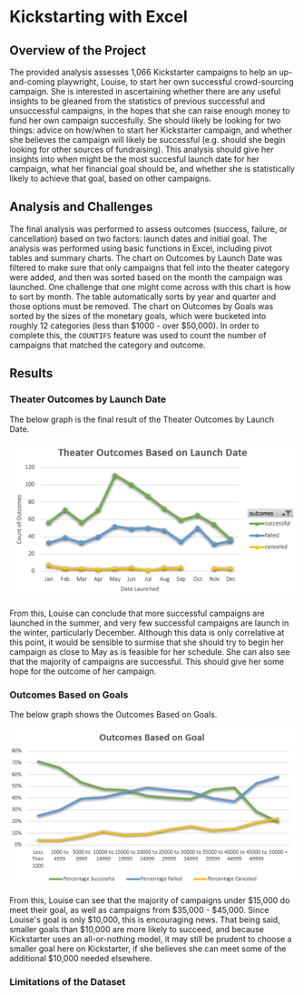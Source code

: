 # Kickstarting with Excel

## Overview of the Project
The provided analysis assesses 1,066 Kickstarter campaigns to help an up-and-coming playwright, Louise, to start her own successful crowd-sourcing campaign.
She is interested in ascertaining whether there are any useful insights to be gleaned from the statistics of previous successful and unsuccessful campaigns, in the hopes that she can raise enough money to fund her own campaign succesfully.
She should likely be looking for two things: advice on how/when to start her Kickstarter campaign, and whether she believes the campaign will likely be successful (e.g. should she begin looking for other sources of fundraising). 
This analysis should give her insights into when might be the most succesful launch date for her campaign, what her financial goal should be, and whether she is statistically likely to achieve that goal, based on other campaigns.

## Analysis and Challenges

The final analysis was performed to assess outcomes (success, failure, or cancellation) based on two factors: launch dates and initial goal. 
The analysis was performed using basic functions in Excel, including pivot tables and summary charts. 
The chart on Outcomes by Launch Date was filtered to make sure that only campaigns that fell into the theater category were added, and then was sorted based on the month the campaign was launched. One challenge that one might come across with this chart is how to sort by month. The table automatically sorts by year and quarter and those options must be removed. 
The chart on Outcomes by Goals was sorted by the sizes of the monetary goals, which were bucketed into roughly 12 categories (less than $1000 - over $50,000). 
In order to complete this, the `COUNTIFS` feature was used to count the number of campaigns that matched the category and outcome. 

## Results

### Theater Outcomes by Launch Date 

The below graph is the final result of the Theater Outcomes by Launch Date.

![Theater Outcomes by Launch](https://github.com/sophiehearn/kickstarter-analysis/blob/main/Images/Theater_Outcomes_vs_Launch.png?raw=true)

From this, Louise can conclude that more successful campaigns are launched in the summer, and very few successful campaigns are launch in the winter, particularly December.
Although this data is only correlative at this point, it would be sensible to surmise that she should try to begin her campaign as close to May as is feasible for her schedule.
She can also see that the majority of campaigns are successful. This should give her some hope for the outcome of her campaign. 

### Outcomes Based on Goals

The below graph shows the Outcomes Based on Goals.

![Outcomes Based on Goal](https://github.com/sophiehearn/kickstarter-analysis/blob/main/Images/Outcomes_vs_Goals.png?raw=true)

From this, Louise can see that the majority of campaigns under $15,000 do meet their goal, as well as campaigns from $35,000 - $45,000. Since Louise's goal is only $10,000, this is encouraging news. 
That being said, smaller goals than $10,000 are more likely to succeed, and because Kickstarter uses an all-or-nothing model, it may still be prudent to choose a smaller goal here on Kickstarter, if she believes she can meet some of the additional $10,000 needed elsewhere.

### Limitations of the Dataset

